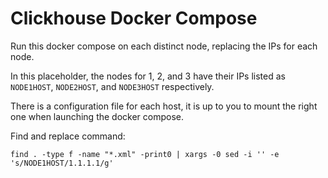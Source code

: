 # Clickhouse Docker Compose

Run this docker compose on each distinct node, replacing the IPs for each node.

In this placeholder, the nodes for 1, 2, and 3 have their IPs listed as `NODE1HOST`, `NODE2HOST`, and `NODE3HOST` respectively.

There is a configuration file for each host, it is up to you to mount the right one when launching the docker compose.

Find and replace command:

```
find . -type f -name "*.xml" -print0 | xargs -0 sed -i '' -e 's/NODE1HOST/1.1.1.1/g'
```
